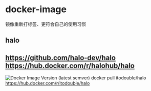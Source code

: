 # docker-image
镜像重新打标签、更符合自己的使用习惯

## halo
https://github.com/halo-dev/halo
https://hub.docker.com/r/halohub/halo
-- 
![Docker Image Version (latest semver)](https://img.shields.io/docker/v/itodouble/frp?sort=semver)
docker pull itodouble/halo
https://hub.docker.com/r/itodouble/halo
